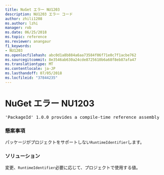 ```yaml
---
title: NuGet エラー NU1203
description: NU1203 エラー コード
author: zhili1208
ms.author: lzhi
manager: rob
ms.date: 06/25/2018
ms.topic: reference
ms.reviewer: anangaur
f1_keywords:
- NU1203
ms.openlocfilehash: abc0d1a8b884a6aa73584f06f71e0c7f1acbe762
ms.sourcegitcommit: 8e3546ab630a24cde8725610b6a68f8eb87afa47
ms.translationtype: MT
ms.contentlocale: ja-JP
ms.lasthandoff: 07/05/2018
ms.locfileid: "37844235"
---
```

# <a name="nuget-error-nu1203"></a>NuGet エラー NU1203

<pre>'PackageId' 1.0.0 provides a compile-time reference assembly for 'Foo.dll' on 'TargetFramework', but there is no compatible run-time assembly.</pre>

### <a name="issue"></a>懸案事項
パッケージがプロジェクトをサポートしない`RuntimeIdentifier`します。 

### <a name="solution"></a>ソリューション
変更、`RuntimeIdentifier`必要に応じて、プロジェクトで使用する値。